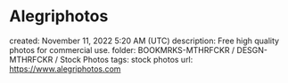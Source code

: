 # Alegriphotos

created: November 11, 2022 5:20 AM (UTC)
description: Free high quality photos for commercial use.
folder: BOOKMRKS-MTHRFCKR / DESGN-MTHRFCKR / Stock Photos
tags: stock photos
url: https://www.alegriphotos.com